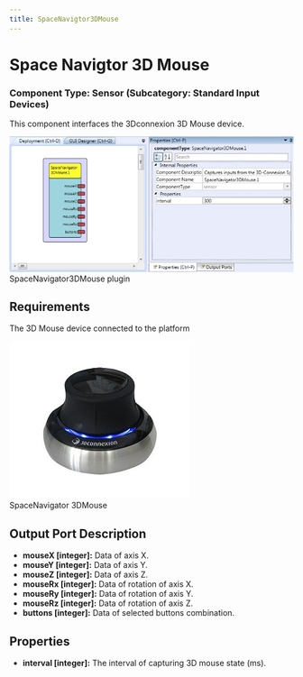 ```yaml
---
title: SpaceNavigtor3DMouse
---
```


# Space Navigtor 3D Mouse

### Component Type: Sensor (Subcategory: Standard Input Devices)

This component interfaces the 3Dconnexion 3D Mouse device.

![Screenshot: SpaceNavigator3DMouse plugin](./img/SpaceNavigator3DMouse.jpg "Screenshot: SpaceNavigator3DMouse plugin")  
SpaceNavigator3DMouse plugin

## Requirements

The 3D Mouse device connected to the platform

![SpaceNavigator 3DMouse](./img/SpaceNavigator.jpg "SpaceNavigator 3DMouse")  
SpaceNavigator 3DMouse

## Output Port Description

- **mouseX \[integer\]:** Data of axis X.
- **mouseY \[integer\]:** Data of axis Y.
- **mouseZ \[integer\]:** Data of axis Z.
- **mouseRx \[integer\]:** Data of rotation of axis X.
- **mouseRy \[integer\]:** Data of rotation of axis Y.
- **mouseRz \[integer\]:** Data of rotation of axis Z.
- **buttons \[integer\]:** Data of selected buttons combination.

## Properties

- **interval \[integer\]:** The interval of capturing 3D mouse state (ms).
